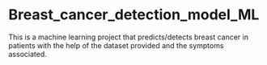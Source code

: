 # Breast_cancer_detection_model_ML
This is a machine learning project that predicts/detects breast cancer in patients with the help of the dataset provided and the symptoms associated.
